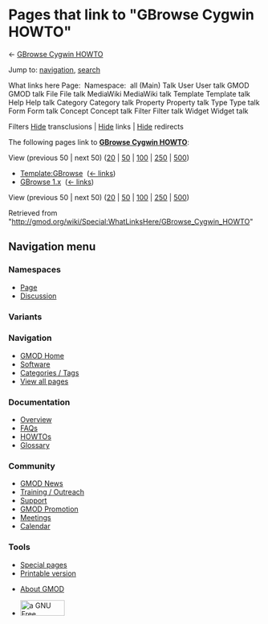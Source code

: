 <div id="mw-page-base" class="noprint">

</div>

<div id="mw-head-base" class="noprint">

</div>

<div id="content" class="mw-body" role="main">

<span id="top"></span>

<div id="mw-js-message" style="display:none;">

</div>



# <span dir="auto">Pages that link to "GBrowse Cygwin HOWTO"</span>

<div id="bodyContent">

<div id="contentSub">

← [GBrowse Cygwin
HOWTO](/wiki/GBrowse_Cygwin_HOWTO "GBrowse Cygwin HOWTO")

</div>

<div id="jump-to-nav" class="mw-jump">

Jump to: [navigation](#mw-navigation), [search](#p-search)

</div>

<div id="mw-content-text">

What links here Page:  Namespace:  all (Main) Talk User User talk GMOD
GMOD talk File File talk MediaWiki MediaWiki talk Template Template talk
Help Help talk Category Category talk Property Property talk Type Type
talk Form Form talk Concept Concept talk Filter Filter talk Widget
Widget talk

Filters
[Hide](/mediawiki/index.php?title=Special:WhatLinksHere/GBrowse_Cygwin_HOWTO&hidetrans=1 "Special:WhatLinksHere/GBrowse Cygwin HOWTO")
transclusions \|
[Hide](/mediawiki/index.php?title=Special:WhatLinksHere/GBrowse_Cygwin_HOWTO&hidelinks=1 "Special:WhatLinksHere/GBrowse Cygwin HOWTO")
links \|
[Hide](/mediawiki/index.php?title=Special:WhatLinksHere/GBrowse_Cygwin_HOWTO&hideredirs=1 "Special:WhatLinksHere/GBrowse Cygwin HOWTO")
redirects

The following pages link to **[GBrowse Cygwin
HOWTO](/wiki/GBrowse_Cygwin_HOWTO "GBrowse Cygwin HOWTO")**:

View (previous 50 \| next 50)
([20](/mediawiki/index.php?title=Special:WhatLinksHere/GBrowse_Cygwin_HOWTO&limit=20 "Special:WhatLinksHere/GBrowse Cygwin HOWTO")
\|
[50](/mediawiki/index.php?title=Special:WhatLinksHere/GBrowse_Cygwin_HOWTO&limit=50 "Special:WhatLinksHere/GBrowse Cygwin HOWTO")
\|
[100](/mediawiki/index.php?title=Special:WhatLinksHere/GBrowse_Cygwin_HOWTO&limit=100 "Special:WhatLinksHere/GBrowse Cygwin HOWTO")
\|
[250](/mediawiki/index.php?title=Special:WhatLinksHere/GBrowse_Cygwin_HOWTO&limit=250 "Special:WhatLinksHere/GBrowse Cygwin HOWTO")
\|
[500](/mediawiki/index.php?title=Special:WhatLinksHere/GBrowse_Cygwin_HOWTO&limit=500 "Special:WhatLinksHere/GBrowse Cygwin HOWTO"))

- [Template:GBrowse](/wiki/Template:GBrowse "Template:GBrowse") ‎
  <span class="mw-whatlinkshere-tools">([←
  links](/mediawiki/index.php?title=Special:WhatLinksHere&target=Template%3AGBrowse "Special:WhatLinksHere"))</span>
- [GBrowse 1.x](/wiki/GBrowse_1.x "GBrowse 1.x") ‎
  <span class="mw-whatlinkshere-tools">([←
  links](/mediawiki/index.php?title=Special:WhatLinksHere&target=GBrowse+1.x "Special:WhatLinksHere"))</span>

View (previous 50 \| next 50)
([20](/mediawiki/index.php?title=Special:WhatLinksHere/GBrowse_Cygwin_HOWTO&limit=20 "Special:WhatLinksHere/GBrowse Cygwin HOWTO")
\|
[50](/mediawiki/index.php?title=Special:WhatLinksHere/GBrowse_Cygwin_HOWTO&limit=50 "Special:WhatLinksHere/GBrowse Cygwin HOWTO")
\|
[100](/mediawiki/index.php?title=Special:WhatLinksHere/GBrowse_Cygwin_HOWTO&limit=100 "Special:WhatLinksHere/GBrowse Cygwin HOWTO")
\|
[250](/mediawiki/index.php?title=Special:WhatLinksHere/GBrowse_Cygwin_HOWTO&limit=250 "Special:WhatLinksHere/GBrowse Cygwin HOWTO")
\|
[500](/mediawiki/index.php?title=Special:WhatLinksHere/GBrowse_Cygwin_HOWTO&limit=500 "Special:WhatLinksHere/GBrowse Cygwin HOWTO"))

</div>

<div class="printfooter">

Retrieved from
"<http://gmod.org/wiki/Special:WhatLinksHere/GBrowse_Cygwin_HOWTO>"

</div>

<div id="catlinks" class="catlinks catlinks-allhidden">

</div>

<div class="visualClear">

</div>

</div>

</div>

<div id="mw-navigation">

## Navigation menu

<div id="mw-head">



<div id="left-navigation">

<div id="p-namespaces" class="vectorTabs" role="navigation"
aria-labelledby="p-namespaces-label">

### Namespaces

- <span id="ca-nstab-main"><a href="/wiki/GBrowse_Cygwin_HOWTO" accesskey="c"
  title="View the content page [c]">Page</a></span>
- <span id="ca-talk"><a
  href="/mediawiki/index.php?title=Talk:GBrowse_Cygwin_HOWTO&amp;action=edit&amp;redlink=1"
  accesskey="t"
  title="Discussion about the content page [t]">Discussion</a></span>

</div>

<div id="p-variants" class="vectorMenu emptyPortlet" role="navigation"
aria-labelledby="p-variants-label">

### 

### Variants[](#)

<div class="menu">

</div>

</div>

</div>

<div id="right-navigation">





</div>



</div>

</div>

</div>

<div id="mw-panel">

<div id="p-logo" role="banner">

<a href="/wiki/Main_Page"
style="background-image: url(http://gmod.org/images/GMOD-cogs.png);"
title="Visit the main page"></a>

</div>

<div id="p-Navigation" class="portal" role="navigation"
aria-labelledby="p-Navigation-label">

### Navigation

<div class="body">

- <span id="n-GMOD-Home">[GMOD Home](/wiki/Main_Page)</span>
- <span id="n-Software">[Software](/wiki/GMOD_Components)</span>
- <span id="n-Categories-.2F-Tags">[Categories /
  Tags](/wiki/Categories)</span>
- <span id="n-View-all-pages">[View all
  pages](/wiki/Special:AllPages)</span>

</div>

</div>

<div id="p-Documentation" class="portal" role="navigation"
aria-labelledby="p-Documentation-label">

### Documentation

<div class="body">

- <span id="n-Overview">[Overview](/wiki/Overview)</span>
- <span id="n-FAQs">[FAQs](/wiki/Category:FAQ)</span>
- <span id="n-HOWTOs">[HOWTOs](/wiki/Category:HOWTO)</span>
- <span id="n-Glossary">[Glossary](/wiki/Glossary)</span>

</div>

</div>

<div id="p-Community" class="portal" role="navigation"
aria-labelledby="p-Community-label">

### Community

<div class="body">

- <span id="n-GMOD-News">[GMOD News](/wiki/GMOD_News)</span>
- <span id="n-Training-.2F-Outreach">[Training /
  Outreach](/wiki/Training_and_Outreach)</span>
- <span id="n-Support">[Support](/wiki/Support)</span>
- <span id="n-GMOD-Promotion">[GMOD
  Promotion](/wiki/GMOD_Promotion)</span>
- <span id="n-Meetings">[Meetings](/wiki/Meetings)</span>
- <span id="n-Calendar">[Calendar](/wiki/Calendar)</span>

</div>

</div>

<div id="p-tb" class="portal" role="navigation"
aria-labelledby="p-tb-label">

### Tools

<div class="body">

- <span id="t-specialpages"><a href="/wiki/Special:SpecialPages" accesskey="q"
  title="A list of all special pages [q]">Special pages</a></span>
- <span id="t-print"><a
  href="/mediawiki/index.php?title=Special:WhatLinksHere/GBrowse_Cygwin_HOWTO&amp;printable=yes"
  rel="alternate" accesskey="p"
  title="Printable version of this page [p]">Printable version</a></span>

</div>

</div>

</div>

</div>

<div id="footer" role="contentinfo">

- <span id="footer-places-about">[About
  GMOD](/wiki/GMOD:About "GMOD:About")</span>

<!-- -->

- <span id="footer-copyrightico">[<img src="http://www.gnu.org/graphics/gfdl-logo-small.png" width="88"
  height="31" alt="a GNU Free Documentation License" />](http://www.gnu.org/licenses/fdl-1.3.html)</span>


<div style="clear:both">

</div>

</div>

